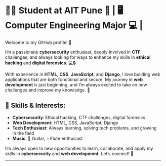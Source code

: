 # 👨‍🎓 **Student at AIT Pune** 🏫 | 🖥️ **Computer Engineering Major** 💻 | 

Welcome to my GitHub profile! 🎉

I’m a passionate **cybersecurity** enthusiast, deeply involved in **CTF** challenges, and always looking for ways to enhance my skills in **ethical hacking** and **digital forensics**. 💻🔒

With experience in **HTML**, **CSS**, **JavaScript**, and **Django**, I love building web applications that are both functional and secure. My journey in **web development** is just beginning, and I’m always excited to take on new challenges and improve my knowledge. 🚀

## 🚀 Skills & Interests:
- **Cybersecurity**: Ethical hacking, CTF challenges, digital forensics
- **Web Development**: HTML, CSS, JavaScript, Django
- **Tech Enthusiast**: Always learning, solving tech problems, and growing in the field
- **Music**: 🎸 Guitar, 🎶 Flute enthusiast

I’m always open to new opportunities to learn, collaborate, and apply my skills in **cybersecurity** and **web development**. Let’s connect! 🔗

---

